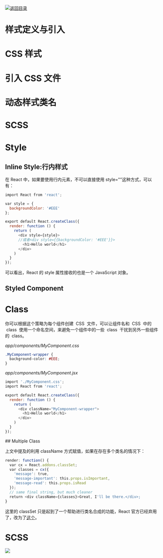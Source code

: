[![返回目录](https://parg.co/UY3)](https://parg.co/U0I)

# 样式定义与引入

# CSS 样式

# 引入 CSS 文件

# 动态样式类名

# SCSS

# Style

## Inline Style:行内样式

在 React 中，如果要使用行内元素，不可以直接使用 style="”这种方式，可以有：

``` javascript
import React from 'react';

var style = {
  backgroundColor: '#EEE'
};

export default React.createClass({
  render: function () {
    return (
      <div style={style}>
      //或者<div style={{backgroundColor: '#EEE'}}>
        <h1>Hello world</h1>
      </div>
    )
  }
});
```

可以看出，React 的 style 属性接收的也是一个 JavaScript 对象。

## Styled Component

# Class

你可以根据这个策略为每个组件创建  CSS  文件，可以让组件名和  CSS  中的  class  使用一个命名空间，来避免一个组件中的一些  class  干扰到另外一些组件的  class。

_app/components/MyComponent.css_

``` css
.MyComponent-wrapper {
  background-color: #EEE;
}
```

_app/components/MyComponent.jsx_

``` javascript
import './MyComponent.css';
import React from 'react';

export default React.createClass({
  render: function () {
    return (
      <div className="MyComponent-wrapper">
        <h1>Hello world</h1>
      </div>
    )
  }
});
```

## Multiple Class

上文中提及的利用 className 方式赋值，如果在存在多个类名的情况下：

``` javascript
render: function() {
  var cx = React.addons.classSet;
  var classes = cx({
    'message': true,
    'message-important': this.props.isImportant,
    'message-read': this.props.isRead
  });
  // same final string, but much cleaner
  return <div className={classes}>Great, I'll be there.</div>;
}
```

这里的 classSet 只是起到了一个帮助进行类名合成的功能，React 官方已经弃用了，改为了[这个](https://github.com/JedWatson/classnames)。

# SCSS

![](https://coding.net/u/hoteam/p/Cache/git/raw/master/2017/8/2/171503214431_.pic.jpg)
